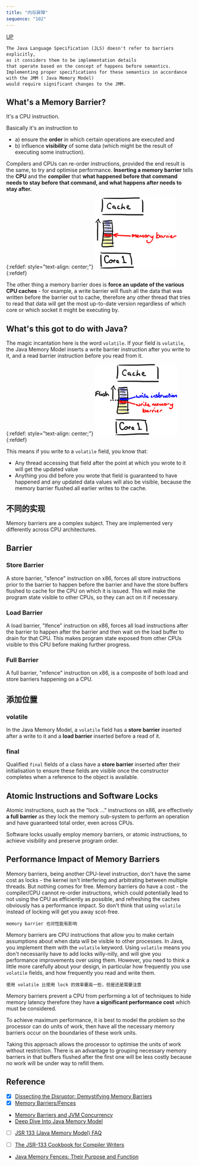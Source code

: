 ```yaml
---
title: "内存屏障"
sequence: "102"
---
```


[UP](/java-concurrency.html)


```text
The Java Language Specification (JLS) doesn't refer to barriers explicitly,
as it considers them to be implementation details
that operate based on the concept of happens before semantics.
Implementing proper specifications for these semantics in accordance with the JMM ( Java Memory Model)
would require significant changes to the JMM.
```

## What's a Memory Barrier?

It's a CPU instruction.

Basically it's an instruction to

- a) ensure the **order** in which certain operations are executed and
- b) influence **visibility** of some data (which might be the result of executing some instruction).

Compilers and CPUs can re-order instructions, provided the end result is the same, to try and optimise performance.
**Inserting a memory barrier** tells the **CPU** and the **compiler** that
**what happened before that command needs to stay before that command,
and what happens after needs to stay after.**

{:refdef: style="text-align: center;"}
![](/assets/images/java/concurrency/memory/memory-barrier.png)
{:refdef}

The other thing a memory barrier does is **force an update of the various CPU caches** - for example,
a write barrier will flush all the data that was written before the barrier out to cache,
therefore any other thread that tries to read that data will get the most up-to-date version
regardless of which core or which socket it might be executing by.

## What's this got to do with Java?

The magic incantation here is the word `volatile`.
If your field is `volatile`, the Java Memory Model inserts
a write barrier instruction after you write to it,
and a read barrier instruction before you read from it.

{:refdef: style="text-align: center;"}
![](/assets/images/java/concurrency/memory/memory-barrier-write.png)
{:refdef}

This means if you write to a `volatile` field, you know that:

- Any thread accessing that field after the point at which you wrote to it will get the updated value
- Anything you did before you wrote that field is guaranteed to have happened and any updated data values will also be visible, because the memory barrier flushed all earlier writes to the cache.

## 不同的实现

Memory barriers are a complex subject.
They are implemented very differently across CPU architectures.

## Barrier

### Store Barrier

A store barrier, "sfence" instruction on x86,
forces all store instructions prior to the barrier to happen before the barrier and
have the store buffers flushed to cache for the CPU on which it is issued.
This will make the program state visible to other CPUs, so they can act on it if necessary.

### Load Barrier

A load barrier, "lfence" instruction on x86,
forces all load instructions after the barrier to happen after the barrier and
then wait on the load buffer to drain for that CPU.
This makes program state exposed from other CPUs visible to this CPU before making further progress.


### Full Barrier

A full barrier, "mfence" instruction on x86,
is a composite of both load and store barriers happening on a CPU.

## 添加位置

### volatile

In the Java Memory Model,
a `volatile` field has a **store barrier** inserted after a write to it and
a **load barrier** inserted before a read of it.

### final

Qualified `final` fields of a class have a **store barrier** inserted after their initialisation
to ensure these fields are visible once the constructor completes
when a reference to the object is available.

## Atomic Instructions and Software Locks

Atomic instructions, such as the “lock ...” instructions on x86,
are effectively **a full barrier** as they lock the memory sub-system
to perform an operation and have guaranteed total order, even across CPUs.

Software locks usually employ memory barriers, or atomic instructions,
to achieve visibility and preserve program order.

## Performance Impact of Memory Barriers

Memory barriers, being another CPU-level instruction,
don't have the same cost as locks - the kernel isn't interfering and arbitrating between multiple threads.
But nothing comes for free.
Memory barriers do have a cost - the compiler/CPU cannot re-order instructions,
which could potentially lead to not using the CPU as efficiently as possible,
and refreshing the caches obviously has a performance impact.
So don't think that using `volatile` instead of locking will get you away scot-free.

```text
memory barrier 也对性能有影响
```

Memory barriers are CPU instructions that allow you to make certain assumptions about
when data will be visible to other processes.
In Java, you implement them with the `volatile` keyword.
Using `volatile` means you don't necessarily have to add locks willy-nilly,
and will give you performance improvements over using them.
However, you need to think a little more carefully about your design,
in particular how frequently you use `volatile` fields, and how frequently you read and write them.

```text
使用 volatile 比使用 lock 的效率要高一些，但是还是需要注意
```

Memory barriers prevent a CPU from performing a lot of techniques to hide memory latency
therefore they have **a significant performance cost** which must be considered.

To achieve maximum performance, it is best to model the problem
so the processor can do units of work,
then have all the necessary memory barriers occur on the boundaries of these work units.

Taking this approach allows the processor to optimise the units of work without restriction.
There is an advantage to grouping necessary memory barriers in that
buffers flushed after the first one will be less costly
because no work will be under way to refill them.

## Reference

- [x] [Dissecting the Disruptor: Demystifying Memory Barriers](https://trishagee.com/2011/08/07/dissecting_the_disruptor_demystifying_memory_barriers/)
- [x] [Memory Barriers/Fences](https://mechanical-sympathy.blogspot.com/2011/07/memory-barriersfences.html)
- [Memory Barriers and JVM Concurrency](https://www.infoq.com/articles/memory_barriers_jvm_concurrency/)
- [Deep Dive Into Java Memory Model](https://eksimtech.com/deep-dive-into-java-memory-model-29f7ed4d6ceb)
- [ ] [JSR 133 (Java Memory Model) FAQ](https://www.cs.umd.edu/~pugh/java/memoryModel/jsr-133-faq.html)
- [ ] [The JSR-133 Cookbook for Compiler Writers](https://gee.cs.oswego.edu/dl/jmm/cookbook.html)


- [Java Memory Fences: Their Purpose and Function](https://copyprogramming.com/howto/what-are-memory-fences-used-for-in-java)
